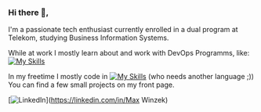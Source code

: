 ### Hi there 👋,
I'm a passionate tech enthusiast currently enrolled in a dual program at Telekom, studying Business Information Systems.

While at work I mostly learn about and work with DevOps Programms, like: 
[![My Skills](https://skillicons.dev/icons?i=docker,grafana,prometheus,linux,mysql&theme=light)](https://skillicons.dev)



In my freetime I mostly code in [![My Skills](https://skillicons.dev/icons?i=py&theme=light)](https://skillicons.dev) (who needs another language ;))
You can find a few small projects on my front page. 

[![LinkedIn](https://img.shields.io/badge/LinkedIn-%230077B5.svg?logo=linkedin&logoColor=white)](https://linkedin.com/in/Max Winzek)
